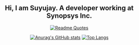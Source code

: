 <div align="center">

## Hi, I am Suyujay. A developer  working at Synopsys Inc.

[![Readme Quotes](https://quotes-github-readme.vercel.app/api?theme=dark&quote=The%20only%20ones%20who%20should%20code%20are%20those%20who%20are%20prepared%20to%20code.
)](https://github.com/piyushsuthar/github-readme-quotes)

[![Anurag's GitHub stats](https://github-readme-stats.vercel.app/api?username=Suyujay&show_icons=true&layout=compact&hide=issues&line_height=24)](https://github.com/Suyujay/github-readme-stats)
[![Top Langs](https://github-readme-stats.vercel.app/api/top-langs/?username=Suyujay&layout=compact)](https://github.com/Suyujay/github-readme-stats)

</div>

<!--
**Suyujay/suyujay** is a ✨ _special_ ✨ repository because its `README.md` (this file) appears on your GitHub profile.

Here are some ideas to get you started:

- 🔭 I’m currently working on ...
- 🌱 I’m currently learning ...
- 👯 I’m looking to collaborate on ...
- 🤔 I’m looking for help with ...
- 💬 Ask me about ...
- 📫 How to reach me: ...
- 😄 Pronouns: ...
- ⚡ Fun fact: ...
-->
